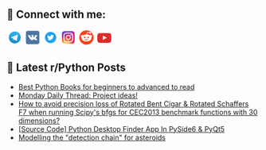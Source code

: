 ## 🔎 Connect with me:
[<img src="https://github.com/bullbesh/bullbesh/blob/main/images/Telegram.png" width="32" height="32" />](https://t.me/bullbesh)
[<img src="https://github.com/bullbesh/bullbesh/blob/main/images/VK.png" width="32" height="32" />](https://vk.com/bullbesh)
[<img src="https://github.com/bullbesh/bullbesh/blob/main/images/Twitter.png" width="32" height="32" />](https://twitter.com/bullbesh1)
[<img src="https://github.com/bullbesh/bullbesh/blob/main/images/Instagram.png" width="32" height="32" />](https://www.instagram.com/bullbesh)
[<img src="https://github.com/bullbesh/bullbesh/blob/main/images/Reddit.png" width="32" height="32" />](https://www.reddit.com/user/bullbesh)
[<img src="https://github.com/bullbesh/bullbesh/blob/main/images/YouTube.png" width="32" height="32" />](https://www.youtube.com/channel/UCtfjRs6uzgq5mfm8S06WTcg)

## 📕 Latest r/Python Posts
<!-- BLOG-POST-LIST:START -->
- [Best Python Books for beginners to advanced to read](https://www.reddit.com/r/Python/comments/10d1prx/best_python_books_for_beginners_to_advanced_to/)
- [Monday Daily Thread: Project ideas!](https://www.reddit.com/r/Python/comments/10cz8rg/monday_daily_thread_project_ideas/)
- [How to avoid precision loss of Rotated Bent Cigar &amp; Rotated Schaffers F7 when running Scipy&#39;s bfgs for CEC2013 benchmark functions with 30 dimensions?](https://www.reddit.com/r/Python/comments/10cycww/how_to_avoid_precision_loss_of_rotated_bent_cigar/)
- [[Source Code] Python Desktop Finder App In PySide6 &amp; PyQt5](https://www.reddit.com/r/Python/comments/10cwmz1/source_code_python_desktop_finder_app_in_pyside6/)
- [Modelling the &quot;detection chain&quot; for asteroids](https://www.reddit.com/r/Python/comments/10cu5xm/modelling_the_detection_chain_for_asteroids/)
<!-- BLOG-POST-LIST:END -->
